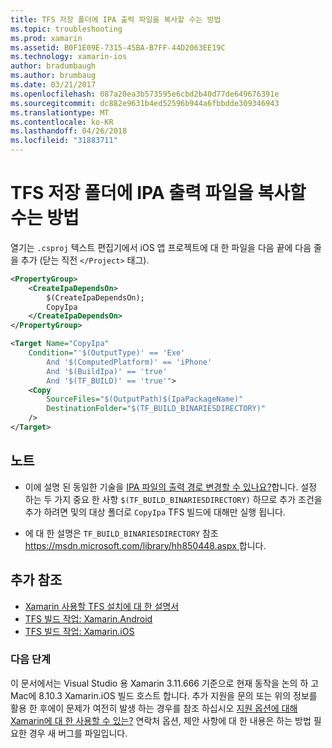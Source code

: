 ```yaml
---
title: TFS 저장 폴더에 IPA 출력 파일을 복사할 수는 방법
ms.topic: troubleshooting
ms.prod: xamarin
ms.assetid: B0F1E09E-7315-45BA-B7FF-44D2063EE19C
ms.technology: xamarin-ios
author: bradumbaugh
ms.author: brumbaug
ms.date: 03/21/2017
ms.openlocfilehash: 087a20ea3b573595e6cbd2b40d77de649676391e
ms.sourcegitcommit: dc882e9631b4ed52596b944a6fbbdde309346943
ms.translationtype: MT
ms.contentlocale: ko-KR
ms.lasthandoff: 04/26/2018
ms.locfileid: "31883711"
---
```

# <a name="how-can-i-copy-ipa-output-files-to-the-tfs-drop-folder"></a>TFS 저장 폴더에 IPA 출력 파일을 복사할 수는 방법

열기는 `.csproj` 텍스트 편집기에서 iOS 앱 프로젝트에 대 한 파일을 다음 끝에 다음 줄을 추가 (닫는 직전 `</Project>` 태그).

```xml
<PropertyGroup>
    <CreateIpaDependsOn>
        $(CreateIpaDependsOn);
        CopyIpa
    </CreateIpaDependsOn>
</PropertyGroup>

<Target Name="CopyIpa"
    Condition="'$(OutputType)' == 'Exe'
        And '$(ComputedPlatform)' == 'iPhone'
        And '$(BuildIpa)' == 'true'
        And '$(TF_BUILD)' == 'true'">
    <Copy
        SourceFiles="$(OutputPath)$(IpaPackageName)"
        DestinationFolder="$(TF_BUILD_BINARIESDIRECTORY)"
    />
</Target>
```

## <a name="notes"></a>노트

-   이에 설명 된 동일한 기술을 [IPA 파일의 출력 경로 변경할 수 있나요?](~/ios/troubleshooting/questions/ipa-output-path.md)합니다. 설정 하는 두 가지 중요 한 사항 `$(TF_BUILD_BINARIESDIRECTORY)` 하므로 추가 조건을 추가 하려면 및의 대상 폴더로 `CopyIpa` TFS 빌드에 대해만 실행 됩니다.

-   에 대 한 설명은 `TF_BUILD_BINARIESDIRECTORY` 참조 [ https://msdn.microsoft.com/library/hh850448.aspx ](https://msdn.microsoft.com/library/hh850448.aspx)합니다.

## <a name="additional-references"></a>추가 참조

- [Xamarin 사용할 TFS 설치에 대 한 설명서](https://docs.microsoft.com/vsts/tfvc/overview)
- [TFS 빌드 작업: Xamarin.Android](https://docs.microsoft.com/vsts/build-release/tasks/build/xamarin-android)
- [TFS 빌드 작업: Xamarin.iOS](https://docs.microsoft.com/vsts/build-release/tasks/build/xamarin-ios)

### <a name="next-steps"></a>다음 단계
이 문서에서는 Visual Studio 용 Xamarin 3.11.666 기준으로 현재 동작을 논의 하 고 Mac에 8.10.3 Xamarin.iOS 빌드 호스트 합니다. 추가 지원을 문의 또는 위의 정보를 활용 한 후에이 문제가 여전히 발생 하는 경우를 참조 하십시오 [지원 옵션에 대해 Xamarin에 대 한 사용할 수 있는?](~/cross-platform/troubleshooting/support-options.md) 연락처 옵션, 제안 사항에 대 한 내용은 하는 방법 필요한 경우 새 버그를 파일입니다. 



